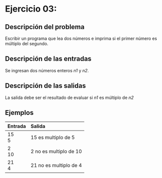 # **Ejercicio 03:**

## Descripción del problema

Escribir un programa que lea dos números e imprima si el primer número es múltiplo del segundo.

## Descripción de las entradas

Se ingresan dos números enteros _n1_ y _n2_.

## Descripción de las salidas

La salida debe ser el resultado de evaluar si _n1_ es múltiplo de _n2_

## Ejemplos

| Entrada   | Salida                 |
| :-------- | :--------------------- |
| 15 <br> 5 | 15 es multiplo de 5    |
| 2 <br> 10 | 2 no es multiplo de 10 |
| 21 <br> 4 | 21 no es multiplo de 4 |
